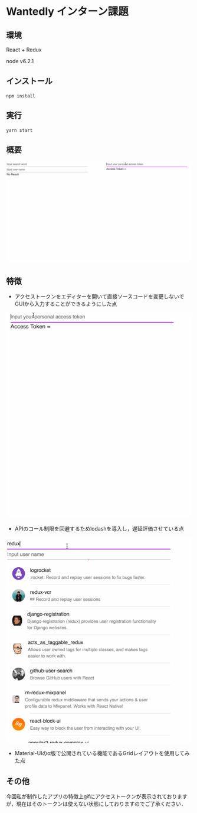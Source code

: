 # Wantedly インターン課題
## 環境
React + Redux

node v6.2.1

## インストール

```
npm install
```
## 実行
```
yarn start
```

## 概要

![overview](https://github.com/feff-tetsu/wantedly-front/blob/master/media/overview.gif)

## 特徴

* アクセストークンをエディターを開いて直接ソースコードを変更しないでGUIから入力することができるようにした点

![access_token](https://github.com/feff-tetsu/wantedly-front/blob/master/media/access_token.gif)
* APIのコール制限を回避するためlodashを導入し，遅延評価させている点

![debounce](https://github.com/feff-tetsu/wantedly-front/blob/master/media/debounce.gif)
* Material-UIのα版で公開されている機能であるGridレイアウトを使用してみた点

## その他

今回私が制作したアプリの特徴上gifにアクセストークンが表示されておりますが，現在はそのトークンは使えない状態にしておりますのでご了承ください．

